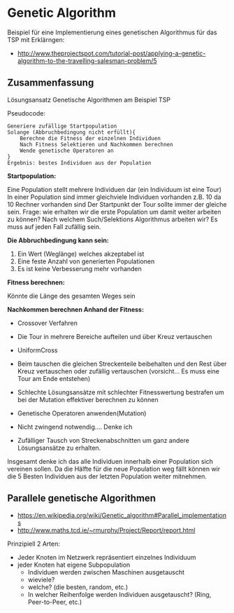 # Genetic Algorithm

Beispiel für eine Implementierung eines genetischen Algorithmus für das TSP mit Erklärngen:
* http://www.theprojectspot.com/tutorial-post/applying-a-genetic-algorithm-to-the-travelling-salesman-problem/5

## Zusammenfassung

Lösungsansatz Genetische Algorithmen am Beispiel TSP

Pseudocode:

```
Generiere zufällige Startpopulation
Solange (Abbruchbedingung nicht erfüllt){
	Berechne die Fitness der einzelnen Individuen
	Nach Fitness Selektieren und Nachkommen berechnen
	Wende genetische Operatoren an
}
Ergebnis: bestes Individuen aus der Population
```

**Startpopulation:**

Eine Population stellt mehrere Individuen dar (ein Individuum ist eine Tour)
In einer Population sind immer gleichviele Individuen vorhanden z.B. 10 da 10 Rechner vorhanden sind
Der Startpunkt der Tour sollte immer der gleiche sein.
Frage: wie erhalten wir die erste Population um damit weiter arbeiten zu können? Nach welchem Such/Selektions Algorithmus arbeiten wir? Es muss auf jeden Fall zufällig sein.

**Die Abbruchbedingung kann sein:**

1. Ein Wert (Weglänge) welches akzeptabel ist
1. Eine feste Anzahl von generierten Populationen
1. Es ist keine Verbesserung mehr vorhanden

**Fitness berechnen:**

Könnte die Länge des gesamten Weges sein

**Nachkommen berechnen Anhand der Fitness:**

* Crossover Verfahren
* Die Tour in mehrere Bereiche aufteilen und über Kreuz vertauschen
* UniformCross
* Beim tauschen die gleichen Streckenteile beibehalten und den Rest über Kreuz vertauschen oder zufällig vertauschen (vorsicht... Es muss eine Tour am Ende entstehen)

* Schlechte Lösungsansàtze mit schlechter Fitnesswertung bestrafen um bei der Mutation effektiver berechnen zu können

* Genetische Operatoren anwenden(Mutation)
* Nicht zwingend notwendig.... Denke ich
* Zufälliger Tausch von Streckenabschnitten um ganz andere Lösungsansätze zu erhalten.

Insgesamt denke ich das alle Individuen innerhalb einer Population sich vereinen sollen. Da die Hälfte für die neue Population weg fällt können wir die 5 Besten Individuen aus der letzten Population weiter mitnehmen.

## Parallele genetische Algorithmen

* https://en.wikipedia.org/wiki/Genetic_algorithm#Parallel_implementations
* http://www.maths.tcd.ie/~rmurphy/Project/Report/report.html

Prinzipiell 2 Arten:

* Jeder Knoten im Netzwerk repräsentiert einzelnes Individuum
* jeder Knoten hat eigene Subpopulation
  * Individuen werden zwischen Maschinen ausgetauscht
  * wieviele?
  * welche? (die besten, random, etc.)
  * In welcher Reihenfolge werden Individuen ausgetauscht? (Ring, Peer-to-Peer, etc.)
